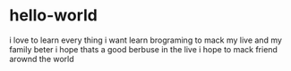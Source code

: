 # hello-world
i love to learn every thing
i want learn brograming to mack my live and my family beter 
i hope thats a good berbuse in the live
i hope to mack friend arownd the world
